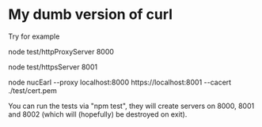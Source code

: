 # My dumb version of curl

Try for example

node test/httpProxyServer 8000

node test/httpsServer 8001

node nucEarl --proxy localhost:8000 https://localhost:8001 --cacert ./test/cert.pem

You can run the tests via "npm test", they will create servers on 8000, 8001 and 8002 (which will (hopefully) be destroyed on exit).

